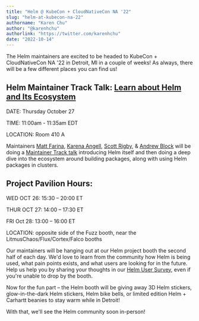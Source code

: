 ```yaml
---
title: "Helm @ KubeCon + CloudNativeCon NA '22"
slug: "helm-at-kubecon-na-22"
authorname: "Karen Chu"
author: "@karenhchu"
authorlink: "https://twitter.com/karenhchu"
date: "2022-10-14"
---
```


The Helm maintainers are excited to be headed to KubeCon + CloudNativeCon NA '22 in Detroit, MI in a couple of weeks! As always, there will be a few different places you can find us!

<!--more-->

## Helm Maintainer Track Talk: [Learn about Helm and Its Ecosystem](https://sched.co/182Ns)

DATE: Thursday October 27

TIME: 11:00am - 11:35am EDT

LOCATION: Room 410 A

Maintainers [Matt Farina](https://twitter.com/mattfarina), [Karena Angell](https://twitter.com/karenaangell), [Scott Rigby](https://twitter.com/r6by), & [Andrew Block](https://twitter.com/sabre1041) will be doing a [Maintainer Track talk](https://sched.co/182Ns) introducing Helm itself and then doing a deep dive into the ecosystem around building packages, along with using Helm packages in clusters. 

## Project Pavilion Hours:

WED OCT 26: 15:30 – 20:00 ET

THUR OCT 27: 14:00 – 17:30 ET

FRI Oct 28: 13:00 – 16:00 ET

LOCATION: opposite side of the Fuzz booth, near the LitmusChaos/Flux/Cortex/Falco booths

Our maintainers will be hanging out at our Helm project booth the second half of each day. We'd love to learn from the community how Helm is being used, what pain points exists, and what users are looking for in the future. Help us help you by sharing your thoughts in our [Helm User Survey](https://docs.google.com/forms/d/e/1FAIpQLSeR9fSlWShh49_URhAEPA88JVjlPiz1441CA1B2ySJGZg1dzQ/viewform), even if you're unable to drop by the booth. 

Now for the fun part – the Helm booth will be giving away 3D Helm stickers, glow-in-the-dark Helm stickers, Helm bike bells, or limited edition Helm + Carhartt beanies to stay warm while in Detroit!

With that, we'll see the Helm community soon in-person! 
